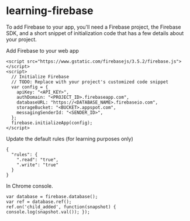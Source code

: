 # learning-firebase

To add Firebase to your app, you'll need a Firebase project, the Firebase SDK, and a short snippet of initialization code that has a few details about your project.



Add Firebase to your web app

    <script src="https://www.gstatic.com/firebasejs/3.5.2/firebase.js"></script>
    <script>
      // Initialize Firebase
      // TODO: Replace with your project's customized code snippet
      var config = {
        apiKey: "<API_KEY>",
        authDomain: "<PROJECT_ID>.firebaseapp.com",
        databaseURL: "https://<DATABASE_NAME>.firebaseio.com",
        storageBucket: "<BUCKET>.appspot.com",
        messagingSenderId: "<SENDER_ID>",
      };
      firebase.initializeApp(config);
    </script>

Update the default rules (for learning purposes only)

    {
      "rules": {
        ".read": "true",
        ".write": "true"
      }
    }

In Chrome console.

    var database = firebase.database();
    var ref = database.ref();
    ref.on('child_added', function(snapshot) { console.log(snapshot.val()); });
